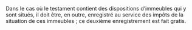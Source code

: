 Dans le cas où le testament contient des dispositions d’immeubles qui y sont situés, il doit être, en outre, enregistré au service des impôts de la situation de ces immeubles ; ce deuxième enregistrement est fait gratis.